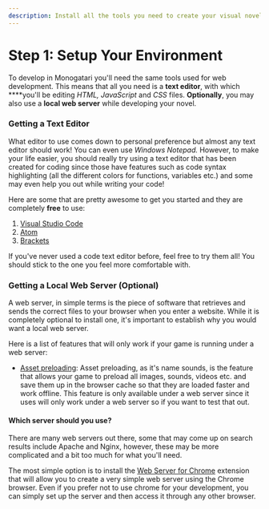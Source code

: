 ```yaml
---
description: Install all the tools you need to create your visual novel
---
```


# Step 1: Setup Your Environment

To develop in Monogatari you'll need the same tools used for web development. This means that all you need is a **text editor**, with which ****you'll be editing _HTML, JavaScript_ and _CSS_ files. **Optionally**, you may also use a **local web server** while developing your novel.

### Getting a Text Editor

What editor to use comes down to personal preference but almost any text editor should work! You can even use _Windows Notepad._ However, to make your life easier, you should really try using a text editor that has been created for coding since those have features such as code syntax highlighting \(all the different colors for functions, variables etc.\) and some may even help you out while writing your code!

Here are some that are pretty awesome to get you started and they are completely **free** to use: 

1. [Visual Studio Code](https://code.visualstudio.com/)
2. [Atom](https://atom.io/)
3. [Brackets](http://brackets.io/)

If you've never used a code text editor before, feel free to try them all! You should stick to the one you feel more comfortable with.

### Getting a Local Web Server \(Optional\)

A web server, in simple terms is the piece of software that retrieves and sends the correct files to your browser when you enter a website. While it is completely optional to install one, it's important to establish why you would want a local web server. 

Here is a list of features that will only work if your game is running under a web server:

* [Asset preloading](../configuration/asset-preloading.md): Asset preloading, as it's name sounds, is the feature that allows your game to preload all images, sounds, videos etc. and save them up in the browser cache so that they are loaded faster and work offline. This feature is only available under a web server since it uses  will only work under a web server so if you want to test that out. 

#### Which server should you use?

There are many web servers out there, some that may come up on search results include Apache and Nginx, however, these may be more complicated and a bit too much for what you'll need.

The most simple option is to install the [Web Server for Chrome](https://chrome.google.com/webstore/detail/web-server-for-chrome/ofhbbkphhbklhfoeikjpcbhemlocgigb) extension that will allow you to create a very simple web server using the Chrome browser. Even if you prefer not to use chrome for your development, you can simply set up the server and then access it through any other browser.



